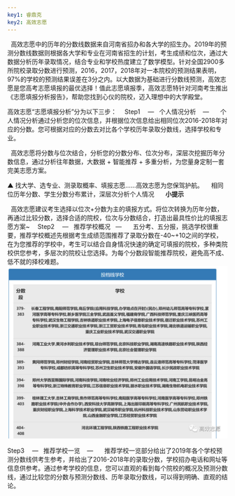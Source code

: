 ```yaml
---
key1: 睿鼎克
key2: 高效志愿
---
```

&nbsp;&nbsp;高效志愿中的历年的分数线数据来自河南省招办和各大学的招生办。2019年的预测分数线数据则根据各大学和专业在河南省招生的计划，考生成绩和位次，通过大数据分析历年录取情况，结合专业和学校热度建立了数学模型。针对全国2900多所院校录取分数进行预测，2016，2017，2018年对一本院校的预测结果表明，97%的学校的预测结果误差在3分之内。以大数据为基础进行分数线预测，高效志愿是您高考志愿填报的最优选择！值此志愿填报季，高效志愿特针对河南考生推出《志愿填报分析报告》，帮助您找到心仪的院校，迈入理想中的大学殿堂。&emsp;

高效志愿“志愿填报分析”分为以下三步：&emsp;
Step1&emsp;
—   个人情况分析    —&emsp;
&nbsp;&nbsp;个人情况分析通过分析您的位次信息，并根据位次信息给出相同位次2016-2018年对应的分数。您可根据对应的分数去对比各个学校历年录取分数线，选择学校和专业。&emsp;


&nbsp;&nbsp;高效志愿将分数与位次结合，分析您的分数分布、位次分布，深层次挖掘历年分数信息，通过分析往年数据，大数据 + 智能推荐 + 多重分析，为您量身定制一套完美志愿方案。&emsp;

▲ 找大学、选专业、测录取概率、填报志愿……高效志愿为您保驾护航。&emsp;
相同位历年分数、学生分数分布累计，深层次分析个人情况&emsp;
  **小提示**  &emsp;

&nbsp;&nbsp;高效志愿建议考生选择以位次+分数为主的填报方式。将位次转换为历年分数，再通过比较分数，选择合适的院校，位次与分数结合，打造出最具性价比的填报志愿方案~&emsp;
Step2&emsp;
—   推荐学校概况   —&emsp;
&nbsp;&nbsp;五分考、五分报，挑选学校很重要，推荐学校概述先根据考生成绩范围推荐了录取分数在-40~+10之间的学校，在为您推荐的学校中，考生可以结合自身情况快速的确定可填报的院校，多种类院校供您参考，多层次的院校让您选择。为每个分数段智能推荐院校，避免高不成、低不就的择校难题。&emsp;
![](./img/gxzy.png)


Step3&emsp;
—   推荐学校一览    —&emsp;
&nbsp;&nbsp;推荐学校一览部分给出了2019年各个学校预测分数线供考生参考，并给出了2016-2018年的录取分数，学校招办电话和网址等信息供参考。通过参考学校的信息，您可以直观的看到每个院校的概况及预测分数线，通过比较您的分数与预测分数线、历年录取分数线，可以得到明确、直观的结论。&emsp;